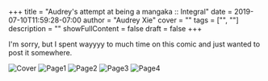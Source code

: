 +++
title = "Audrey's attempt at being a mangaka :: Integral"
date = 2019-07-10T11:59:28-07:00
author = "Audrey Xie"
cover = ""
tags = ["", ""]
description = ""
showFullContent = false
draft = false
+++

I'm sorry, but I spent wayyyy to much time on this comic and just wanted to post it somewhere.

<!--more-->

![Cover](/images/integral/comics5.jpg)
![Page1](/images/integral/comic1.jpg)
![Page2](/images/integral/comic2.jpg)
![Page3](/images/integral/comic3.jpg)
![Page4](/images/integral/comics4.jpg)